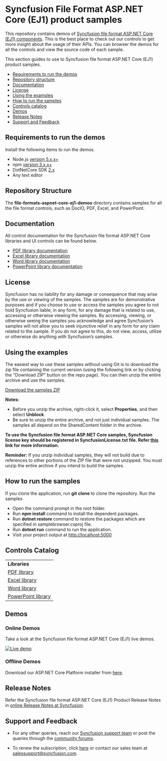 # Syncfusion File Format ASP.NET Core (EJ1) product samples 

This repository contains demos of [Syncfusion file format ASP.NET Core (EJ1) components](https://www.syncfusion.com/products/jquery/aspnetcore). This is the best place to check out our controls to get more insight about the usage of their APIs. You can browser the demos for all the controls and view the source code of each sample.

This section guides to use to Syncfusion file format ASP.NET Core (EJ1) product samples.

* [Requirements to run the demos](#requirements-to-run-the-demos)
* [Repository structure](#repository-structure)
* [Documentation](#documentation)
* [License](#license)
* [Using the examples](#using-the-examples)
* [How to run the samples](#how-to-run-the-samples)
* [Controls catalog](#controls-catalog)
* [Demos](#demos)
* [Release Notes](#release-notes)
* [Support and Feedback](#support-and-feedback)

## <a name="requirements-to-run-the-demo"></a>Requirements to run the demos ##

Install the following items to run the demos.

* Node.js [version 5.x.x+](https://nodejs.org/en/)
* npm [version 3.x.x+](https://blog.npmjs.org/post/85484771375/how-to-install-npm)
* DotNetCore SDK [2.x](https://www.microsoft.com/net/download)
* Any text editor

## <a name="repository-structure"></a>Repository Structure ##

The **file-formats-aspnet-core-ej1-demos** directory contains samples for all the file format controls, such as DocIO, PDF, Excel, and PowerPoint.

## <a name="documentation"></a>Documentation ##

All control documentation for the Syncfusion file format ASP.NET Core libraries and UI controls can be found below.  

* [PDF library documentation](https://help.syncfusion.com/file-formats/pdf/overview?utm_source=github&utm_medium=listing)
* [Excel library documentation](https://help.syncfusion.com/file-formats/xlsio/overview?utm_source=github&utm_medium=listing)
* [Word library documentation](https://help.syncfusion.com/file-formats/docio/overview?utm_source=github&utm_medium=listing)
* [PowerPoint library documentation](https://help.syncfusion.com/file-formats/presentation/overview?utm_source=github&utm_medium=listing)

## <a name="license"></a>License ##

Syncfusion has no liability for any damage or consequence that may arise by the use or viewing of the samples. The samples are for demonstrative purposes and if you choose to use or access the samples you agree to not hold Syncfusion liable, in any form, for any damage that is related to use, accessing or otherwise viewing the samples. By accessing, viewing, or otherwise seeing the samples you acknowledge and agree Syncfusion’s samples will not allow you to seek injunctive relief in any form for any claim related to the sample. If you do not agree to this, do not view, access, utilize or otherwise do anything with Syncfusion’s samples.

## <a name="using-the-examples"></a>Using the examples ##

The easiest way to use these samples without using Git is to download the zip file containing the current version (using the following link or by clicking the "Download ZIP" button on the repo page). You can then unzip the entire archive and use the samples.

   [Download the samples ZIP](../../archive/master.zip)

   **Notes:** 
   * Before you unzip the archive, right-click it, select **Properties**, and then select **Unblock**.
   * Be sure to unzip the entire archive, and not just individual samples. The samples all depend on the SharedContent folder in the archive.  

**To use the Syncfusion file format ASP.NET Core samples, Syncfusion license key should be registered in SyncfusionLicense.txt file. Refer [this](https://www.syncfusion.com/kb/9002?utm_source=github&utm_medium=listing) link for more information.**

**Reminder:** If you unzip individual samples, they will not build due to references to other portions of the ZIP file that were not unzipped. You must unzip the entire archive if you intend to build the samples.

## <a name="how-to-run-the-samples"></a>How to run the samples

If you clone the application, run **git clone <repository-url>** to clone the repository.
Run the samples

* Open the command prompt in the root folder.
* Run **npm install** command to install the dependent packages.
* Run **dotnet restore** command to restore the packages which are specified in samplebrowser.csproj file.
* Run **dotnet run** command to run the application.
* Visit your project output at [http://localhost:5000](http://localhost:5000)


## <a name="controls-catalog"></a>Controls Catalog

<table>
  <tr>
    <td>
    <b>Libraries<b>
    </td>
  </tr>
  <tr>
  <td>
    <a href="">PDF library</a>
  </td>  
  </tr>  
  <tr>
  <td>
    <a href="">Excel library</a>
  </td>
  </tr>  
  <tr>
  <td>
    <a href="">Word library</a>
  </td>
  </tr>  
  <tr>
  <td>
    <a href="">PowerPoint library</a>
  </td>
  </tr>
</table>

## <a name="demos"></a>Demos ##

### Online Demos

Take a look at the Syncfusion file format ASP.NET Core (EJ1) live demos.

[![Live demo](http://dabuttonfactory.com/button.png?t=Live+demo&f=Calibri-Bold&ts=24&tc=fff&tshs=1&tshc=000&hp=20&vp=8&c=5&bgt=gradient&bgc=3d85c6&ebgc=073763)](http://aspnetcore.syncfusion.com/?utm_medium=listing)

### Offline Demos

Download our ASP.NET Core Platform installer from [here](https://www.syncfusion.com/downloads/aspnetcore/?utm_medium=listing).

## <a name="release-notes"></a>Release Notes ##

Refer the Syncfusion file format ASP.NET Core (EJ1) Product Release Notes in [online Release Notes at Syncfusion](http://help.syncfusion.com/aspnet-core/release-notes/?utm_medium=listing).

## <a name="support-and-feedback"></a>Support and Feedback ##

* For any other queries, reach our [Syncfusion support team](https://www.syncfusion.com/support/directtrac/incidents/newincident?utm_source=github&utm_medium=listing) or post the queries through the [community forums](https://www.syncfusion.com/forums?utm_source=github&utm_medium=listing).

* To renew the subscription, click [here](https://www.syncfusion.com/sales/products?utm_source=github&utm_medium=listing) or contact our sales team at <salessupport@syncfusion.com>.
